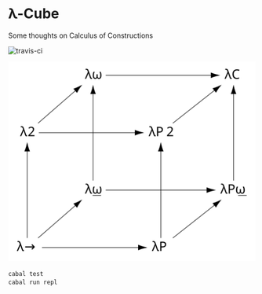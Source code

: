 # λ-Cube
Some thoughts on Calculus of Constructions

![travis-ci](https://www.travis-ci.com/AdamLassiter/lambda-cube.svg?token=zDj5mGcmCq4KmdNEyzz6&branch=master)

![lambda-cube](resources/Lambda_Cube_img.svg)

```sh
cabal test
cabal run repl
```

